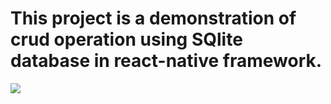 # This project is a demonstration of crud operation using SQlite database in react-native framework.
<img src="C:\Users\anura\OneDrive\Pictures\Screenshots\Screenshot (169).png"/>
